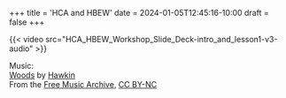 +++
title = 'HCA and HBEW'
date = 2024-01-05T12:45:16-10:00
draft = false
+++

{{< video src="HCA_HBEW_Workshop_Slide_Deck-intro_and_lesson1-v3-audio" >}}


Music:  
[Woods](https://freemusicarchive.org/music/Hawkin/Woods/Woods/) by [Hawkin](https://freemusicarchive.org/music/Hawkin/)  
From the [Free Music Archive](https://freemusicarchive.org/), [CC BY-NC](https://creativecommons.org/licenses/by/4.0/)

